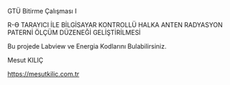 
GTÜ Bitirme Çalışması I


R-Ɵ TARAYICI İLE BİLGİSAYAR KONTROLLÜ HALKA ANTEN RADYASYON PATERNİ ÖLÇÜM DÜZENEĞİ GELİŞTİRİLMESİ


Bu projede Labview ve Energia Kodlarını Bulabilirsiniz.

Mesut KILIÇ

https://mesutkilic.com.tr
